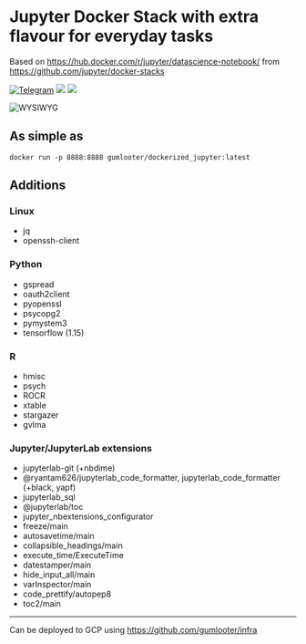 # Jupyter Docker Stack with extra flavour for everyday tasks

Based on https://hub.docker.com/r/jupyter/datascience-notebook/ from https://github.com/jupyter/docker-stacks

[![Telegram](https://img.shields.io/badge/telegram-chat%20with%20me-blueviolet)](https://t.me/gumlooter "Open Telegram with gumlooter") [![](https://images.microbadger.com/badges/image/gumlooter/dockerized_jupyter.svg)](https://hub.docker.com/r/gumlooter/dockerized_jupyter "DockerHub") [![](https://images.microbadger.com/badges/version/gumlooter/dockerized_jupyter.svg)](https://hub.docker.com/r/gumlooter/dockerized_jupyter "DockerHub")

![WYSIWYG](https://github.com/gumlooter/dockerized_jupyter/raw/master/screenshot.png "Funny title")

## As simple as
```docker run -p 8888:8888 gumlooter/dockerized_jupyter:latest```

## Additions

### Linux
* jq
* openssh-client

### Python
* gspread
* oauth2client
* pyopenssl
* psycopg2
* pymystem3
* tensorflow (1.15)

### R
* hmisc
* psych
* ROCR
* xtable
* stargazer
* gvlma

### Jupyter/JupyterLab extensions
* jupyterlab-git (+nbdime)
* @ryantam626/jupyterlab_code_formatter, jupyterlab_code_formatter (+black, yapf)
* jupyterlab_sql
* @jupyterlab/toc
* jupyter_nbextensions_configurator
* freeze/main
* autosavetime/main
* collapsible_headings/main
* execute_time/ExecuteTime
* datestamper/main
* hide_input_all/main
* varInspector/main
* code_prettify/autopep8
* toc2/main

---
Can be deployed to GCP using https://github.com/gumlooter/infra
